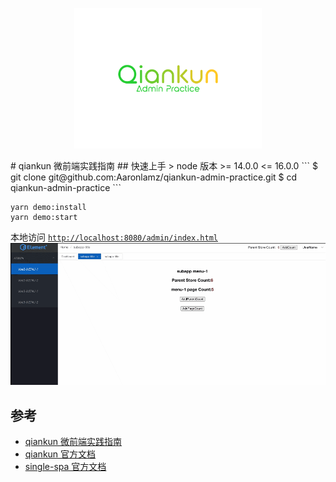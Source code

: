 <p align="center">
  <img src="logo.svg" width="300px" />
</p>
# qiankun 微前端实践指南
## 快速上手
> node 版本 >= 14.0.0 <= 16.0.0
```
$ git clone git@github.com:Aaronlamz/qiankun-admin-practice.git
$ cd qiankun-admin-practice
```

```
yarn demo:install
yarn demo:start
```
本地访问 [`http://localhost:8080/admin/index.html`](http://localhost:8080/admin/index.html)
![example.gif](./example.gif)

## 参考
- [qiankun 微前端实践指南](https://www.ultimate-kernel.fun/open-course/qiankun/)
- [qiankun 官方文档](https://qiankun.umijs.org/zh/guide)
- [single-spa 官方文档](https://github.com/single-spa/single-spa)
